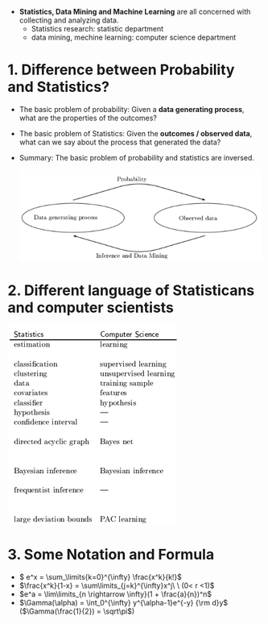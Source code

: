 * __Statistics, Data Mining and Machine Learning__ are all concerned with collecting and analyzing data.
  * Statistics research: statistic department
  * data mining, mechine learning: computer science department

# 1. Difference between Probability and Statistics?

* The basic problem of probability: Given a __data generating process__, what are the properties of the outcomes?

* The basic problem of Statistics: Given the __outcomes / observed data__, what can we say about the process that generated the data?

* Summary: The basic problem of probability and statistics are inversed.

  ![image-20200704172727035](./Chapter1.Relationship.png)

# 2. Different language of Statisticans and computer scientists

![image-20200704173024622](./Chapter1.Terms.png)

# 3. Some Notation and Formula

* $ e^x = \sum_\limits{k=0}^{\infty} \frac{x^k}{k!}$
* $\frac{x^k}{1-x} = \sum\limits_{j=k}^{\infty}x^j\ \ (0< r <1)$
* $e^a = \lim\limits_{n \rightarrow \infty}(1 + \frac{a}{n})^n$
* $\Gamma(\alpha) = \int_0^{\infty} y^{\alpha-1}e^{-y} {\rm d}y$    ($\Gamma(\frac{1}{2}) = \sqrt\pi$)

